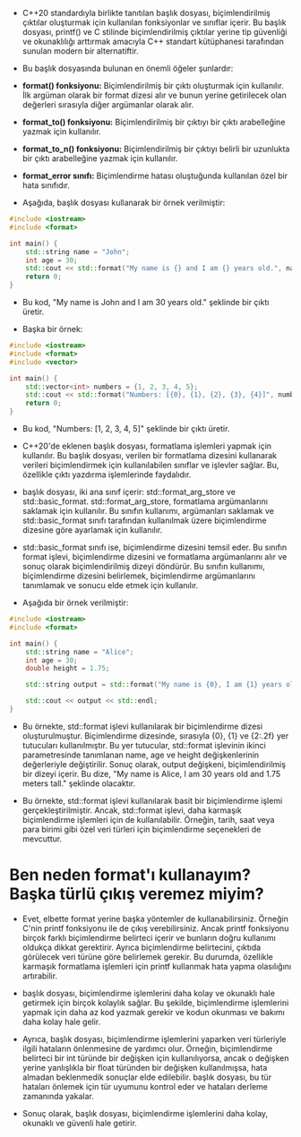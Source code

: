 - C++20 standardıyla birlikte tanıtılan <format> başlık dosyası, biçimlendirilmiş çıktılar oluşturmak için kullanılan fonksiyonlar ve sınıflar içerir. Bu başlık dosyası, printf() ve C stilinde biçimlendirilmiş çıktılar yerine tip güvenliği ve okunaklılığı arttırmak amacıyla C++ standart kütüphanesi tarafından sunulan modern bir alternatiftir.

- Bu başlık dosyasında bulunan en önemli öğeler şunlardır:

- **format() fonksiyonu:** Biçimlendirilmiş bir çıktı oluşturmak için kullanılır. İlk argüman olarak bir format dizesi alır ve bunun yerine getirilecek olan değerleri sırasıyla diğer argümanlar olarak alır.
- **format_to() fonksiyonu:** Biçimlendirilmiş bir çıktıyı bir çıktı arabelleğine yazmak için kullanılır.
- **format_to_n() fonksiyonu:** Biçimlendirilmiş bir çıktıyı belirli bir uzunlukta bir çıktı arabelleğine yazmak için kullanılır.
- **format_error sınıfı:** Biçimlendirme hatası oluştuğunda kullanılan özel bir hata sınıfıdır.
- Aşağıda, <format> başlık dosyası kullanarak bir örnek verilmiştir:

```CPP
#include <iostream>
#include <format>

int main() {
    std::string name = "John";
    int age = 30;
    std::cout << std::format("My name is {} and I am {} years old.", name, age) << std::endl;
    return 0;
}

```
- Bu kod, "My name is John and I am 30 years old." şeklinde bir çıktı üretir.

- Başka bir örnek:

```CPP
#include <iostream>
#include <format>
#include <vector>

int main() {
    std::vector<int> numbers = {1, 2, 3, 4, 5};
    std::cout << std::format("Numbers: [{0}, {1}, {2}, {3}, {4}]", numbers[0], numbers[1], numbers[2], numbers[3], numbers[4]) << std::endl;
    return 0;
}

```

- Bu kod, "Numbers: [1, 2, 3, 4, 5]" şeklinde bir çıktı üretir.

- C++20'de eklenen <format> başlık dosyası, formatlama işlemleri yapmak için kullanılır. Bu başlık dosyası, verilen bir formatlama dizesini kullanarak verileri biçimlendirmek için kullanılabilen sınıflar ve işlevler sağlar. Bu, özellikle çıktı yazdırma işlemlerinde faydalıdır.

- <format> başlık dosyası, iki ana sınıf içerir: std::format_arg_store ve std::basic_format. std::format_arg_store, formatlama argümanlarını saklamak için kullanılır. Bu sınıfın kullanımı, argümanları saklamak ve std::basic_format sınıfı tarafından kullanılmak üzere biçimlendirme dizesine göre ayarlamak için kullanılır.

- std::basic_format sınıfı ise, biçimlendirme dizesini temsil eder. Bu sınıfın format işlevi, biçimlendirme dizesini ve formatlama argümanlarını alır ve sonuç olarak biçimlendirilmiş dizeyi döndürür. Bu sınıfın kullanımı, biçimlendirme dizesini belirlemek, biçimlendirme argümanlarını tanımlamak ve sonucu elde etmek için kullanılır.

- Aşağıda bir örnek verilmiştir:

```CPP
#include <iostream>
#include <format>

int main() {
    std::string name = "Alice";
    int age = 30;
    double height = 1.75;

    std::string output = std::format("My name is {0}, I am {1} years old and {2:.2f} meters tall.", name, age, height);

    std::cout << output << std::endl;
}

```

- Bu örnekte, std::format işlevi kullanılarak bir biçimlendirme dizesi oluşturulmuştur. Biçimlendirme dizesinde, sırasıyla {0}, {1} ve {2:.2f} yer tutucuları kullanılmıştır. Bu yer tutucular, std::format işlevinin ikinci parametresinde tanımlanan name, age ve height değişkenlerinin değerleriyle değiştirilir. Sonuç olarak, output değişkeni, biçimlendirilmiş bir dizeyi içerir. Bu dize, "My name is Alice, I am 30 years old and 1.75 meters tall." şeklinde olacaktır.

- Bu örnekte, std::format işlevi kullanılarak basit bir biçimlendirme işlemi gerçekleştirilmiştir. Ancak, std::format işlevi, daha karmaşık biçimlendirme işlemleri için de kullanılabilir. Örneğin, tarih, saat veya para birimi gibi özel veri türleri için biçimlendirme seçenekleri de mevcuttur.

# Ben neden format'ı kullanayım? Başka türlü çıkış veremez miyim?

- Evet, elbette format yerine başka yöntemler de kullanabilirsiniz. Örneğin C'nin printf fonksiyonu ile de çıkış verebilirsiniz. Ancak printf fonksiyonu birçok farklı biçimlendirme belirteci içerir ve bunların doğru kullanımı oldukça dikkat gerektirir. Ayrıca biçimlendirme belirtecini, çıktıda görülecek veri türüne göre belirlemek gerekir. Bu durumda, özellikle karmaşık formatlama işlemleri için printf kullanmak hata yapma olasılığını artırabilir.

- <format> başlık dosyası, biçimlendirme işlemlerini daha kolay ve okunaklı hale getirmek için birçok kolaylık sağlar. Bu şekilde, biçimlendirme işlemlerini yapmak için daha az kod yazmak gerekir ve kodun okunması ve bakımı daha kolay hale gelir.

- Ayrıca, <format> başlık dosyası, biçimlendirme işlemlerini yaparken veri türleriyle ilgili hataların önlenmesine de yardımcı olur. Örneğin, biçimlendirme belirteci bir int türünde bir değişken için kullanılıyorsa, ancak o değişken yerine yanlışlıkla bir float türünden bir değişken kullanılmışsa, hata almadan beklenmedik sonuçlar elde edilebilir. <format> başlık dosyası, bu tür hataları önlemek için tür uyumunu kontrol eder ve hataları derleme zamanında yakalar.

- Sonuç olarak, <format> başlık dosyası, biçimlendirme işlemlerini daha kolay, okunaklı ve güvenli hale getirir.















